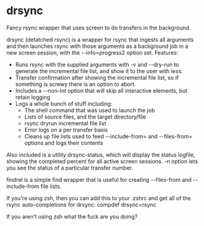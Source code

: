 # drsync
Fancy rsync wrapper that uses screen to do transfers in the background.

drsync (detatched rsync) is a wrapper for rsync that ingests all arguments
and then launches rsync with those arguments as a background job in a new screen
session, with the --info=progress2 option set.
Features:
  - Runs rsync with the supplied arguments with -v and --dry-run to generate the incremental
    file list, and show it to the user with less.
  - Transfer confirmation after showing the incremental file list, so if something is screwy
    there is an option to abort.
  - Includes a --non-int option that will skip all interactive elements, but retain logging
  - Logs a whole bunch of stuff including:
    - The shell command that was used to launch the job
    - Lists of source files, and the target directory/file
    - rsync dryrun incremental file list
    - Error logs on a per transfer basis
    - Cleans up file lists used to feed --include-from= and --files-from= options
      and logs their contents

Also included is a utility drsync-status, which will display the status logfile, showing the completed
percent for all active screen sessions.
  -n option lets you see the status of a particular transfer number.

findrel is a simple find wrapper that is useful for creating --files-from and --include-from file lists.

If you're using zsh, then you can add this to your .zshrc and get all of the rsync auto-completions for drsync:
compdef drsync=rsync

If you aren't using zsh what the fuck are you doing?
